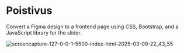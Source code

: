 # Poistivus
Convert a Figma design to a frontend page using CSS, Bootstrap, and a JavaScript library for the slider.

![screencapture-127-0-0-1-5500-index-html-2025-03-09-22_43_55](https://github.com/user-attachments/assets/bb871c79-65df-4179-899b-fbc8061dde84)
